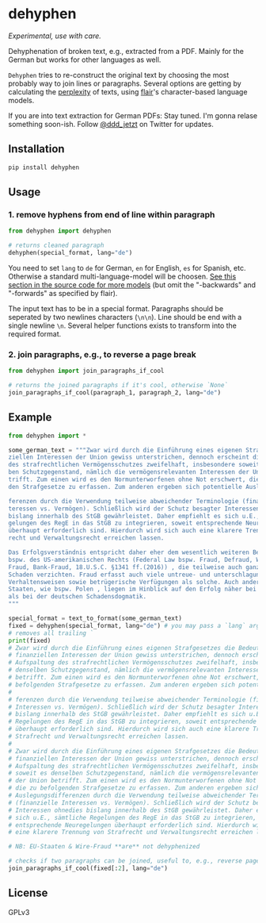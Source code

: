 # dehyphen

*Experimental, use with care.*

Dehyphenation of broken text, e.g., extracted from a PDF. Mainly for the German but works for other languages as well.

`Dehyphen` tries to re-construct the original text by choosing the most probably way to join lines or paragraphs.
Several options are getting by calculating the [perplexity](https://en.wikipedia.org/wiki/Perplexity#Perplexity_per_word) of texts, using [flair](https://github.com/flairNLP/flair)'s character-based language models.

If you are into text extraction for German PDFs: Stay tuned. I'm gonna relase something soon-ish. Follow [@ddd_jetzt](https://twitter.com/ddd_jetzt) on Twitter for updates.

## Installation

```bash
pip install dehyphen
```

## Usage

### 1. remove hyphens from end of line within paragraph
```python
from dehyphen import dehyphen

# returns cleaned paragraph
dehyphen(special_format, lang="de")
```

You need to set `lang` to `de` for German, `en` for English, `es` for Spanish, etc. Otherwise a standard multi-language-model will be choosen. [See this section in the source code for more models](https://github.com/flairNLP/flair/blob/8c09e62d9a5a3c227b9ca0fb9f214de9620d4ca0/flair/embeddings/token.py#L431) (but omit the "-backwards" and "-forwards" as specified by flair).

The input text has to be in a special format. Paragraphs should be seperated by two newlines characters (`\n\n`). Line should be end with a single newline `\n`. Several helper functions exists to transform into the required format.

### 2. join paragraphs, e.g., to reverse a page break

```python
from dehyphen import join_paragraphs_if_cool

# returns the joined paragraphs if it's cool, otherwise `None`
join_paragraphs_if_cool(paragraph_1, paragraph_2, lang="de")
```

## Example

```python
from dehyphen import *

some_german_text = """Zwar wird durch die Einführung eines eigenen Strafgesetzes die Bedeutung der finan-
ziellen Interessen der Union gewiss unterstrichen, dennoch erscheint die Aufspaltung
des strafrechtlichen Vermögensschutzes zweifelhaft, insbesondere soweit es densel-
ben Schutzgegenstand, nämlich die vermögensrelevanten Interessen der Union be-
trifft. Zum einen wird es den Normunterworfenen ohne Not erschwert, die zu befolgen-
den Strafgesetze zu erfassen. Zum anderen ergeben sich potentielle Auslegungsdif-

ferenzen durch die Verwendung teilweise abweichender Terminologie (finanzielle In-
teressen vs. Vermögen). Schließlich wird der Schutz besagter Interessen ohnedies
bislang innerhalb des StGB gewährleistet. Daher empfiehlt es sich u.E., sämtliche Re-
gelungen des RegE in das StGB zu integrieren, soweit entsprechende Neuregelungen
überhaupt erforderlich sind. Hierdurch wird sich auch eine klarere Trennung von Straf-
recht und Verwaltungsrecht erreichen lassen.

Das Erfolgsverständnis entspricht daher eher dem wesentlich weiteren Betrugsbegriff
bspw. des US-amerikanischen Rechts (Federal Law bspw. Fraud, Defraud, Wire-
Fraud, Bank-Fraud, 18.U.S.C. §1341 ff.(2016)) , die teilweise auch ganz auf einen
Schaden verzichten. Fraud erfasst auch viele untreue- und unterschlagungsähnliche
Verhaltensweisen sowie betrügerische Verfügungen als solche. Auch andere EU-
Staaten, wie bspw. Polen , liegen im Hinblick auf den Erfolg näher bei der Richtlinie
als bei der deutschen Schadensdogmatik.
"""

special_format = text_to_format(some_german_text)
fixed = dehyphen(special_format, lang="de") # you may pass a `lang` argument
# removes all trailing `
print(fixed)
# Zwar wird durch die Einführung eines eigenen Strafgesetzes die Bedeutung der
# finanziellen Interessen der Union gewiss unterstrichen, dennoch erscheint die
# Aufspaltung des strafrechtlichen Vermögensschutzes zweifelhaft, insbesondere soweit es
# denselben Schutzgegenstand, nämlich die vermögensrelevanten Interessen der Union
# betrifft. Zum einen wird es den Normunterworfenen ohne Not erschwert, die zu
# befolgenden Strafgesetze zu erfassen. Zum anderen ergeben sich potentielle Auslegungsdif-
#
# ferenzen durch die Verwendung teilweise abweichender Terminologie (finanzielle
# Interessen vs. Vermögen). Schließlich wird der Schutz besagter Interessen ohnedies
# bislang innerhalb des StGB gewährleistet. Daher empfiehlt es sich u.E., sämtliche
# Regelungen des RegE in das StGB zu integrieren, soweit entsprechende Neuregelungen
# überhaupt erforderlich sind. Hierdurch wird sich auch eine klarere Trennung von
# Strafrecht und Verwaltungsrecht erreichen lassen.
#
# Zwar wird durch die Einführung eines eigenen Strafgesetzes die Bedeutung der
# finanziellen Interessen der Union gewiss unterstrichen, dennoch erscheint die
# Aufspaltung des strafrechtlichen Vermögensschutzes zweifelhaft, insbesondere
# soweit es denselben Schutzgegenstand, nämlich die vermögensrelevanten Interessen
# der Union betrifft. Zum einen wird es den Normunterworfenen ohne Not erschwert,
# die zu befolgenden Strafgesetze zu erfassen. Zum anderen ergeben sich potentielle
# Auslegungsdifferenzen durch die Verwendung teilweise abweichender Terminologie
# (finanzielle Interessen vs. Vermögen). Schließlich wird der Schutz besagter
# Interessen ohnedies bislang innerhalb des StGB gewährleistet. Daher empfiehlt es
# sich u.E., sämtliche Regelungen des RegE in das StGB zu integrieren, soweit
# entsprechende Neuregelungen überhaupt erforderlich sind. Hierdurch wird sich auch
# eine klarere Trennung von Strafrecht und Verwaltungsrecht erreichen lassen.

# NB: EU-Staaten & Wire-Fraud **are** not dehyphenized

# checks if two paragraphs can be joined, useful to, e.g., reverse page breaks.
join_paragraphs_if_cool(fixed[:2], lang="de")
```

## License

GPLv3